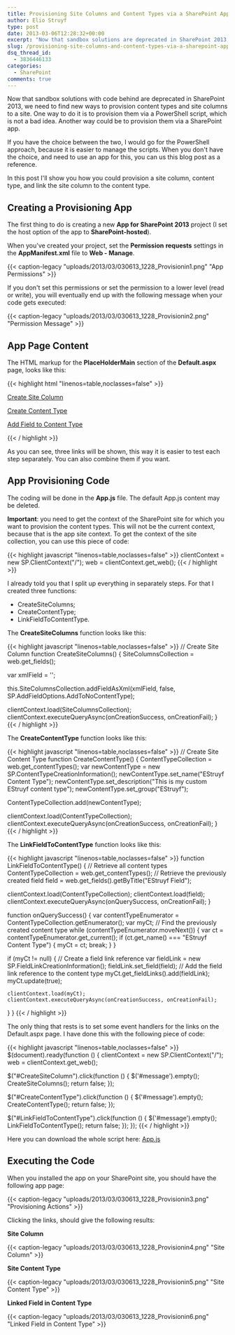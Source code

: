 ```yaml
---
title: Provisioning Site Columns and Content Types via a SharePoint App
author: Elio Struyf
type: post
date: 2013-03-06T12:28:32+00:00
excerpt: "Now that sandbox solutions are deprecated in SharePoint 2013, we need to find new ways to provision content types and site columns to a site. In this post I'll describe how you could provision them via a SharePoint app."
slug: /provisioning-site-columns-and-content-types-via-a-sharepoint-app/
dsq_thread_id:
  - 3836446133
categories:
  - SharePoint
comments: true
---
```


Now that sandbox solutions with code behind are deprecated in SharePoint 2013, we need to find new ways to provision content types and site columns to a site. One way to do it is to provision them via a PowerShell script, which is not a bad idea. Another way could be to provision them via a SharePoint app.

If you have the choice between the two, I would go for the PowerShell approach, because it is easier to manage the scripts. When you don't have the choice, and need to use an app for this, you can us this blog post as a reference.

In this post I'll show you how you could provision a site column, content type, and link the site column to the content type.

## Creating a Provisioning App

The first thing to do is creating a new **App for SharePoint 2013** project (I set the host option of the app to **SharePoint-hosted**).

When you've created your project, set the **Permission**
**requests** settings in the **AppManifest.xml** file to **Web - Manage**.

{{< caption-legacy "uploads/2013/03/030613_1228_Provisionin1.png" "App Permissions" >}}

If you don't set this permissions or set the permission to a lower level (read or write), you will eventually end up with the following message when your code gets executed:

{{< caption-legacy "uploads/2013/03/030613_1228_Provisionin2.png" "Permission Message" >}}

## App Page Content

The HTML markup for the **PlaceHolderMain** section of the **Default.aspx** page, looks like this:


{{< highlight html "linenos=table,noclasses=false" >}}
<div>
  <p><a href="#" id="CreateSiteColumn">Create Site Column</a></p>
  <p><a href="#" id="CreateContentType">Create Content Type</a></p>
  <p><a href="#" id="LinkFieldToContentType">Add Field to Content Type</a></p>

  <p id="message"></p>
</div>
{{< / highlight >}}


As you can see, three links will be shown, this way it is easier to test each step separately. You can also combine them if you want.

## App Provisioning Code

The coding will be done in the **App.js** file. The default App.js content may be deleted.

**Important**: you need to get the context of the SharePoint site for which you want to provision the content types. This will not be the current context, because that is the app site context. To get the context of the site collection, you can use this piece of code:


{{< highlight javascript "linenos=table,noclasses=false" >}}
clientContext = new SP.ClientContext("/");
web = clientContext.get_web();
{{< / highlight >}}


I already told you that I split up everything in separately steps. For that I created three functions:

*   CreateSiteColumns;
*   CreateContentType;
*   LinkFieldToContentType.

The **CreateSiteColumns** function looks like this:

{{< highlight javascript "linenos=table,noclasses=false" >}}
// Create Site Column
function CreateSiteColumns() {
  SiteColumnsCollection = web.get_fields();

  var xmlField = '<Field Type="Text" DisplayName="EStruyf Field" Name="estruyf" Group="EStruyf Columns" Hidden="False"></Field>';

  this.SiteColumnsCollection.addFieldAsXml(xmlField, false, SP.AddFieldOptions.AddToNoContentType);

  clientContext.load(SiteColumnsCollection);
  clientContext.executeQueryAsync(onCreationSuccess, onCreationFail);
}
{{< / highlight >}}


The **CreateContentType** function looks like this:


{{< highlight javascript "linenos=table,noclasses=false" >}}
// Create Site Content Type
function CreateContentType() {
  ContentTypeCollection = web.get_contentTypes();
  var newContentType = new SP.ContentTypeCreationInformation();
  newContentType.set_name("EStruyf Content Type");
  newContentType.set_description("This is my custom EStruyf content type");
  newContentType.set_group("EStruyf");

  ContentTypeCollection.add(newContentType);

  clientContext.load(ContentTypeCollection);
  clientContext.executeQueryAsync(onCreationSuccess, onCreationFail);
}
{{< / highlight >}}


The **LinkFieldToContentType** function looks like this:


{{< highlight javascript "linenos=table,noclasses=false" >}}
function LinkFieldToContentType() {
  // Retrieve all content types
  ContentTypeCollection = web.get_contentTypes();
  // Retrieve the previously created field
  field = web.get_fields().getByTitle("EStruyf Field");

  clientContext.load(ContentTypeCollection);
  clientContext.load(field);
  clientContext.executeQueryAsync(onQuerySuccess, onCreationFail);
}

function onQuerySuccess() {
  var contentTypeEnumerator = ContentTypeCollection.getEnumerator();
  var myCt;
  // Find the previously created content type
  while (contentTypeEnumerator.moveNext()) {
    var ct = contentTypeEnumerator.get_current();
    if (ct.get_name() === "EStruyf Content Type") {
      myCt = ct;
      break;
    }
  }

  if (myCt != null) {
    // Create a field link reference
    var fieldLink = new SP.FieldLinkCreationInformation();
    fieldLink.set_field(field);
    // Add the field link reference to the content type
    myCt.get_fieldLinks().add(fieldLink);
    myCt.update(true);

    clientContext.load(myCt);
    clientContext.executeQueryAsync(onCreationSuccess, onCreationFail);
  }
}
{{< / highlight >}}


The only thing that rests is to set some event handlers for the links on the Default.aspx page. I have done this with the following piece of code:


{{< highlight javascript "linenos=table,noclasses=false" >}}
$(document).ready(function () {
  clientContext = new SP.ClientContext("/");
  web = clientContext.get_web();

  $("#CreateSiteColumn").click(function () {
    $('#message').empty();
    CreateSiteColumns();
    return false;
  });

  $("#CreateContentType").click(function () {
    $('#message').empty();
    CreateContentType();
    return false;
  });

  $("#LinkFieldToContentType").click(function () {
    $('#message').empty();
    LinkFieldToContentType();
    return false;
  });
});
{{< / highlight >}}


Here you can download the whole script here: [App.js](uploads/2013/03/App-Provision-CT.js)

## Executing the Code

When you installed the app on your SharePoint site, you should have the following app page:

{{< caption-legacy "uploads/2013/03/030613_1228_Provisionin3.png" "Provisioning Actions" >}}

Clicking the links, should give the following results:

**Site Column**

{{< caption-legacy "uploads/2013/03/030613_1228_Provisionin4.png" "Site Column" >}}

**Site Content Type**

{{< caption-legacy "uploads/2013/03/030613_1228_Provisionin5.png" "Site Content Type" >}}

**Linked Field in Content Type**

{{< caption-legacy "uploads/2013/03/030613_1228_Provisionin6.png" "Linked Field in Content Type" >}}